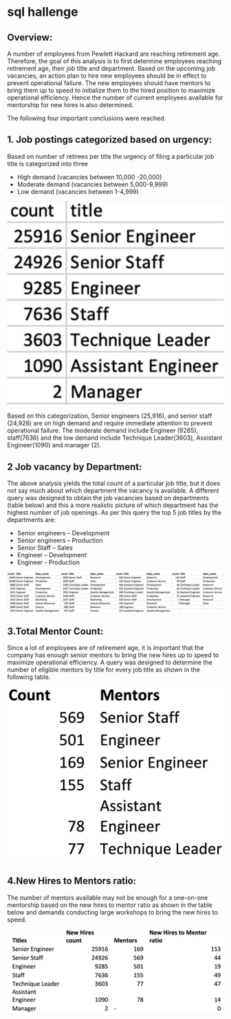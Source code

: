 # **sql hallenge**

## **Overview:**

A number of employees from Pewlett Hackard are reaching retirement age. Therefore, the goal of this analysis is to first determine employees reaching retirement age, their job title and department. Based on the upcoming job vacancies, an action plan to hire new employees should be in effect to prevent operational failure. The new employees should have mentors to bring them up to speed to initialize them to the hired position to maximize operational efficiency. Hence the number of current employees available for mentorship for new hires is also determined.

The following four important conclusions were reached.

## **1.	Job postings categorized based on urgency:**

  Based on number of retirees per title the urgency of filing a particular job title is categorized into three
-	High demand (vacancies between 10,000 -20,000)
- Moderate demand (vacancies between 5,000-9,999)
- Low demand (vacancies between 1-4,999)

![Total Mentor Count By Title](images/Total_mentor_count.png)

Based on this categorization, Senior engineers (25,916), and senior staff (24,926) are on high demand and require immediate attention to prevent operational failure. The moderate demand include Engineer (9285), staff(7636) and the low demand include Technique Leader(3603), Assistant Engineer(1090) and manager (2).

## **2 Job vacancy by Department:**

The above analysis yields the total count of a particular job title, but it does not say much about which department the vacancy is available. A different query was designed to obtain the job vacancies based on departments (table below) and this a more realistic picture of which department has the highest number of job openings. As per this query the top 5 job titles by the departments are:

-	Senior engineers – Development 
- Senior engineers – Production
- Senior Staff – Sales
- Engineer – Development
- Engineer - Production

![Job Vacancy By Deparment](images/vacancy_by_department.png)

## **3.Total Mentor Count:**

Since a lot of employees are of retirement age, it is important that the company has enough senior mentors to bring the new hires up to speed to maximize operational efficiency. A query was designed to determine the number of eligible mentors by title for every job title as shown in the following table. 

![Total Mentor Count](images/mentor_count.png)

## **4.New Hires to Mentors ratio:**

The number of mentors available may not be enough for a one-on-one mentorship based on the new hires to mentor ratio as shown in the table below and demands conducting large workshops to bring the new hires to speed.

![New Hires to Mentors Ratio](images/new_hires_to_mentor.png)




